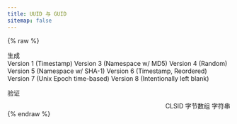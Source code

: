 ```yaml
---
title: UUID 与 GUID
sitemap: false
---
```

<script type="module" data-pjax>
  import {
    provideFluentDesignSystem,
    fluentAccordion,
    fluentAccordionItem,
    fluentAnchor,
    fluentButton,
    fluentNumberField,
    fluentOption,
    fluentSelect,
    fluentTab,
    fluentTabPanel,
    fluentTabs,
    fluentTextArea,
    fluentTextField,
    fillColor,
    accentBaseColor,
    SwatchRGB,
    neutralLayerFloating,
    baseLayerLuminance,
    StandardLuminance
  } from "https://cdn.jsdelivr.net/npm/@fluentui/web-components/+esm";
  provideFluentDesignSystem()
    .register(
      fluentAccordion(),
      fluentAccordionItem(),
      fluentAnchor(),
      fluentButton(),
      fluentNumberField(),
      fluentOption(),
      fluentSelect(),
      fluentTab(),
      fluentTabPanel(),
      fluentTabs(),
      fluentTextArea(),
      fluentTextField()
    );
  accentBaseColor.withDefault(SwatchRGB.create(0xFC / 0xFF, 0x64 / 0xFF, 0x23 / 0xFF));
  fillColor.withDefault(neutralLayerFloating);
  if (typeof matchMedia === "function") {
    const scheme = window.matchMedia("(prefers-color-scheme: dark)");
    if (typeof scheme !== "undefined") {
      scheme.addListener(e => baseLayerLuminance.withDefault(e.matches ? StandardLuminance.DarkMode : StandardLuminance.LightMode));
      if (scheme.matches) {
        baseLayerLuminance.withDefault(StandardLuminance.DarkMode);
      }
    }
  }
</script>

{% raw %}
<div id="vue-app">
  <fluent-tabs>
    <fluent-tab id="generate">
      <h3 id="uuid-generate" class="unset">生成</h3>
    </fluent-tab>
    <fluent-tab-panel id="generatePanel">
      <div class="stack-vertical" style="row-gap: 0.3rem;">
        <settings-card>
          <template #icon>
            <svg-host
              src="https://cdn.jsdelivr.net/npm/@fluentui/svg-icons/icons/settings_cog_multiple_20_regular.svg"></svg-host>
          </template>
          <template #header>
            <h4 id="uuid-generate-version" class="unset">版本</h4>
          </template>
          <template #description>
            选择 UUID 的版本。
          </template>
          <fluent-select v-model="version" style="min-width: calc(var(--base-height-multiplier) * 25px);">
            <fluent-option value="v1">Version 1 (Timestamp)</fluent-option>
            <fluent-option value="v3">Version 3 (Namespace w/ MD5)</fluent-option>
            <fluent-option value="v4">Version 4 (Random)</fluent-option>
            <fluent-option value="v5">Version 5 (Namespace w/ SHA-1)</fluent-option>
            <fluent-option value="v6">Version 6 (Timestamp, Reordered)</fluent-option>
            <fluent-option value="v7">Version 7 (Unix Epoch time-based)</fluent-option>
            <fluent-option value="v8" disabled>Version 8 (Intentionally left blank)</fluent-option>
          </fluent-select>
        </settings-card>
        <settings-expander v-if="option != null" expanded="true">
          <template #icon>
            <svg-host src="https://cdn.jsdelivr.net/npm/@fluentui/svg-icons/icons/rename_20_regular.svg"></svg-host>
          </template>
          <template #header>
            <h4 id="uuid-generate-name" class="unset">名称</h4>
          </template>
          <template #description>
            用于生成 UUID 的命名空间与内容。
          </template>
          <div>
            <settings-card class="default-setting-expander-item">
              <template #header>
                <h5 id="uuid-generate-name-namespace" class="unset">命名空间</h5>
              </template>
              <template #description>
                输入命名空间的 UUID，有 <fluent-anchor :title="getNamespace('DNS')" appearance="hypertext"
                  href="javascript:void(0);" @click="() => option.namespace = getNamespace('DNS')">DNS</fluent-anchor> 和
                <fluent-anchor :title="getNamespace('URL')" appearance="hypertext" href="javascript:void(0);"
                  @click="() => option.namespace = getNamespace('URL')">URL</fluent-anchor>。
              </template>
              <fluent-text-field v-model="option.namespace"></fluent-text-field>
            </settings-card>
            <settings-card class="default-setting-expander-item">
              <template #header>
                <h5 id="uuid-generate-name-content" class="unset">内容</h5>
              </template>
              <template #description>
                输入用于生成 UUID 的内容。
              </template>
              <fluent-text-field v-model="option.name"></fluent-text-field>
            </settings-card>
          </div>
        </settings-expander>
        <settings-card>
          <template #icon>
            <svg-host
              src="https://cdn.jsdelivr.net/npm/@fluentui/svg-icons/icons/arrow_repeat_all_20_regular.svg"></svg-host>
          </template>
          <template #header>
            <h4 id="uuid-generate-count" class="unset">数量</h4>
          </template>
          <template #description>
            生成 UUID 的个数。
          </template>
          <fluent-number-field v-model="number" min="1"></fluent-number-field>
        </settings-card>
        <div class="settings-card" style="padding: var(--settings-card-padding);">
          <input-label label="UUID" v-fill-color="neutralFillInputRest">
            <template #action>
              <fluent-button @click="() => create()">生成</fluent-button>
            </template>
            <fluent-text-area :value="uuids.join('\n')" v-attribute:rows="number" resize="vertical" style="width: 100%;"
              readonly></fluent-text-area>
          </input-label>
        </div>
      </div>
    </fluent-tab-panel>
    <fluent-tab id="validate">
      <h3 id="uuid-validate" class="unset">验证</h3>
    </fluent-tab>
    <fluent-tab-panel id="validatePanel">
      <div class="stack-vertical" style="row-gap: 0.3rem;">
        <settings-card>
          <template #icon>
            <svg-host src="https://cdn.jsdelivr.net/npm/@fluentui/svg-icons/icons/braces_20_regular.svg"></svg-host>
          </template>
          <template #header>
            <h4 id="uuid-validate-uuid" class="unset">UUID</h4>
          </template>
          <template #description>
            <span>输入要验证的 UUID。</span>
            <span v-if="valid.valid">
              <svg-host src="https://cdn.jsdelivr.net/npm/@fluentui/svg-icons/icons/checkmark_circle_16_filled.svg"
                style="fill: var(--success); display: inline; vertical-align: middle;"></svg-host>
              <span v-if="valid.version">版本 v{{ valid.version }}</span>
              <span v-else>未知版本</span>
            </span>
            <span v-else>
              <svg-host src="https://cdn.jsdelivr.net/npm/@fluentui/svg-icons/icons/dismiss_circle_16_filled.svg"
                style="fill: var(--error); display: inline; vertical-align: middle;"></svg-host>
              <span>无效的 UUID</span>
            </span>
          </template>
          <fluent-text-field v-model="uuid"></fluent-text-field>
        </settings-card>
        <settings-card v-if="valid.version === 1 || valid.version === 6">
          <template #icon>
            <svg-host
              src="https://cdn.jsdelivr.net/npm/@fluentui/svg-icons/icons/arrow_repeat_all_20_regular.svg"></svg-host>
          </template>
          <template #header>
            <h4 id="uuid-validate-convert" class="unset">转换</h4>
          </template>
          <template #description>
            <span v-if="valid.version === 1">从 UUID v1 转换至 v6。</span>
            <span v-else-if="valid.version === 6">从 UUID v6 转换回 v1。</span>
          </template>
          <fluent-text-field :value="converted" readonly></fluent-text-field>
        </settings-card>
        <settings-card v-if="valid.valid">
          <template #icon>
            <svg-host
              src="https://cdn.jsdelivr.net/npm/@fluentui/svg-icons/icons/text_edit_style_20_regular.svg"></svg-host>
          </template>
          <template #header>
            <h4 id="uuid-validate-convert" class="unset">格式化</h4>
          </template>
          <template #description>格式化 UUID。</template>
          <div class="stack-horizontal"
            style="column-gap: calc(var(--design-unit) * 1px); justify-content: space-between;">
            <fluent-text-field :value="format.result" style="flex: 1;" readonly></fluent-text-field>
            <fluent-select v-model="format.type" style="min-width: calc(var(--base-height-multiplier)* 12.5px);">
              <fluent-option value="CLSID">CLSID</fluent-option>
              <fluent-option value="bytes">字节数组</fluent-option>
              <fluent-option value="text">字符串</fluent-option>
            </fluent-select>
          </div>
        </settings-card>
      </div>
    </fluent-tab-panel>
  </fluent-tabs>
</div>

<template id="svg-host-template">
  <div v-html="innerHTML"></div>
</template>

<template id="input-label-template">
  <div class="input-label">
    <div class="fluent-input-label">
      <label>
        {{ label }}
      </label>
      <slot name="action"></slot>
    </div>
    <slot></slot>
  </div>
</template>

<template id="settings-presenter-template">
  <div class="settings-presenter">
    <div class="header-root">
      <div class="icon-holder" v-check-solt="getSlot('icon')">
        <slot name="icon"></slot>
      </div>
      <div class="header-panel">
        <span v-check-solt="getSlot('header')">
          <slot name="header"></slot>
        </span>
        <span class="description" v-check-solt="getSlot('description')">
          <slot name="description"></slot>
        </span>
      </div>
    </div>
    <div class="content-presenter" v-check-solt="getSlot('default')">
      <slot></slot>
    </div>
  </div>
</template>

<template id="settings-card-template">
  <div class="settings-card">
    <div class="content-grid" v-fill-color="neutralFillInputRest">
      <settings-presenter class="presenter">
        <template #icon>
          <slot name="icon"></slot>
        </template>
        <template #header>
          <slot name="header"></slot>
        </template>
        <template #description>
          <slot name="description"></slot>
        </template>
        <slot></slot>
      </settings-presenter>
    </div>
  </div>
</template>

<template id="settings-expander-template">
  <fluent-accordion class="settings-expander">
    <fluent-accordion-item class="expander" :expanded="expanded">
      <div slot="heading">
        <settings-presenter class="presenter">
          <template #icon>
            <slot name="icon"></slot>
          </template>
          <template #header>
            <slot name="header"></slot>
          </template>
          <template #description>
            <slot name="description"></slot>
          </template>
          <slot name="action-content"></slot>
        </settings-presenter>
      </div>
      <div v-fill-color="neutralFillLayerAltRest">
        <slot></slot>
      </div>
    </fluent-accordion-item>
  </fluent-accordion>
</template>
{% endraw %}

<script type="module" data-pjax>
  import { createApp } from "https://cdn.jsdelivr.net/npm/vue/dist/vue.esm-browser.prod.js";
  import { fillColor, neutralFillInputRest, neutralFillLayerAltRest } from "https://cdn.jsdelivr.net/npm/@fluentui/web-components/+esm";
  const root = document.getElementById("vue-app");
  const designTokens = {
    neutralFillInputRest: neutralFillInputRest.getValueFor(root),
    neutralFillLayerAltRest: neutralFillLayerAltRest.getValueFor(root)
  }
  import * as uuid from "https://cdn.jsdelivr.net/npm/uuid/+esm";
  createApp({
    data() {
      return {
        version: "v4",
        option: null,
        number: 1,
        uuids: [],
        uuid: null,
        valid: {
          valid: false,
          version: null,
          array: []
        },
        converted: null,
        format: {
          type: "CLSID",
          result: null
        },
        neutralFillInputRest: designTokens.neutralFillInputRest
      }
    },
    watch: {
      version(newValue, oldValue) {
        if (newValue !== oldValue) {
          this.updateOption(newValue);
        }
      },
      uuid(newValue, oldValue) {
        if (newValue !== oldValue) {
          let array = newValue.split(/[{\s,}]/).filter(x => x.length);
          if (array.length) {
            array = array.map(x => +x).filter(x => !isNaN(x));
            if (array.length === 16) {
              const valid = this.valid;
              if (checkArray(array, valid)) {
                const format = this.format;
                valid.array = array;
                if (format.type === "bytes") {
                  format.type = "text";
                }
                else {
                  this.updateFormat(array, format.type);
                }
              }
            }
            else if (array.length === 11) {
              const list = [];
              array.forEach((x, i) => {
                switch (i) {
                  case 0:
                    list.push(x >> 0x18 & 0xFF);
                    list.push(x >> 0x10 & 0xFF);
                    list.push(x >> 0x08 & 0xFF);
                    list.push(x & 0xFF);
                    break;
                  case 1:
                  case 2:
                    list.push(x >> 0x08 & 0xFF);
                    list.push(x & 0xFF);
                    break;
                  default:
                    list.push(x);
                }
              });
              const valid = this.valid;
              if (checkArray(list, valid)) {
                const format = this.format;
                valid.array = list;
                if (format.type === "CLSID") {
                  format.type = "text";
                }
                else {
                  this.updateFormat(list, format.type);
                }
              }
            }
            else {
              const valid = this.valid;
              if (checkValid(newValue, valid)) {
                valid.array = uuid.parse(newValue);
                const format = this.format;
                if (format.type === "text") {
                  format.type = "CLSID";
                }
                else {
                  this.updateFormat(valid.array, format.type);
                }
              }
            }
            function checkArray(array, valid) {
              valid.array = array;
              const str = uuid.stringify(array);
              return checkValid(str, valid);
            }
            function checkValid(str, valid) {
              valid.valid = uuid.validate(str);
              if (valid.valid) {
                valid.version = uuid.version(str);
                switch (valid.version) {
                  case 1:
                    this.converted = uuid.v1ToV6(str);
                    break;
                  case 6:
                    this.converted = uuid.v6ToV1(str);
                    break;
                }
              }
              return valid.valid;
            }
          }
        }
      },
      "format.type"(newValue, oldValue) {
        const valid = this.valid;
        if (newValue !== oldValue && valid.valid) {
          this.updateFormat(valid.array, newValue);
        }
      }
    },
    methods: {
      updateOption(type) {
        switch (type) {
          case "v3":
            this.option = this.option ?? {
              name: "https://www.example.com/",
              namespace: uuid.v3.URL
            };
            break;
          case "v5":
            this.option = this.option ?? {
              name: "https://www.example.com/",
              namespace: uuid.v5.URL
            };
            break;
          default:
            this.option = null;
            break;
        }
      },
      updateFormat(array, type) {
        switch (type) {
          case "CLSID":
            const result = [];
            Array.prototype.forEach.call(array, (x, i) => {
              switch (i) {
                case 0:
                case 4:
                case 6:
                  result.push(`0x${x.toString(16).toUpperCase()}`);
                  break;
                case 1:
                case 2:
                  result.push(x.toString(16).toUpperCase());
                  break;
                case 3:
                case 5:
                  result.push(`${x.toString(16).toUpperCase()}, `);
                  break;
                case 7:
                  result.push(`${x.toString(16).toUpperCase()}, { `);
                  break;
                case 8:
                case 9:
                case 10:
                case 11:
                case 12:
                case 13:
                case 14:
                  result.push(`0x${x.toString(16).toUpperCase()}, `);
                  break;
                case 15:
                  result.push(`0x${x.toString(16).toUpperCase()} }`);
                  break;
              }
            });
            this.format.result = result.join('');
            break;
          case "bytes":
            this.format.result = Array.prototype.map.call(array, x => `0x${x.toString(16).toUpperCase()}`).join(", ");
            break;
          case "text":
            this.format.result = uuid.stringify(array).toUpperCase();
            break;
        }
      },
      getNamespace(type) {
        return uuid[this.version][type];
      },
      create() {
        const uuids = [];
        try {
          const version = this.version;
          let create;
          switch (version) {
            case "v3":
            case "v5":
              const { name, namespace } = this.option;
              create = () => uuid[version](name, namespace);
              break;
            default:
              create = uuid[version];
          }
          for (let i = 0; i < this.number; i++) {
            uuids.push(create());
          }
        }
        catch (ex) {
          console.error(ex);
        }
        this.uuids = uuids;
        this.uuid = uuids[0];
      }
    }
  }).directive("attribute",
    (element, binding) => {
      if (element instanceof HTMLElement) {
        const value = binding.value;
        if (value !== binding.oldValue) {
          const name = binding.arg;
          if (name) {
            element.setAttribute(name, value);
          }
        }
      }
    }
  ).directive("check-solt",
    (element, binding) => {
      if (element instanceof HTMLElement) {
        const solt = binding.value;
        if (solt !== binding.oldValue) {
          function setDisplay(value) {
            if (value) {
              if (element.style.display === "none") {
                element.style.display = '';
              }
            }
            else {
              element.style.display = "none";
            }
          }
          if (typeof solt === "function") {
            let value = solt();
            if (value instanceof Array) {
              value = value[0];
              if (typeof value === "object") {
                if (typeof value.type === "symbol") {
                  value = value.children;
                  if (value instanceof Array) {
                    setDisplay(value.length > 0);
                    return;
                  }
                }
                else {
                  setDisplay(true);
                  return;
                }
              }
            }
          }
          setDisplay(false);
        }
      }
    }
  ).directive("fill-color",
    (element, binding) => {
      if (element instanceof HTMLElement) {
        const color = binding.value;
        if (color !== binding.oldValue) {
          fillColor.setValueFor(element, color);
        }
      }
    }
  ).component("svg-host", {
    template: "#svg-host-template",
    props: {
      src: String
    },
    data() {
      return {
        innerHTML: null
      }
    },
    watch: {
      src(newValue, oldValue) {
        if (newValue !== oldValue) {
          this.getSVGAsync(newValue).then(svg => this.innerHTML = svg);
        }
      }
    },
    methods: {
      async getSVGAsync(src) {
        if (src) {
          try {
            return await fetch(src)
              .then(response => response.text());
          }
          catch (ex) {
            console.error(ex);
          }
        }
        return '';
      }
    },
    mounted() {
      this.getSVGAsync(this.src).then(svg => this.innerHTML = svg);
    }
  }).component("input-label", {
    template: "#input-label-template",
    props: {
      label: String
    }
  }).component("settings-presenter", {
    template: "#settings-presenter-template",
    methods: {
      getSlot(name) {
        return this.$slots[name];
      }
    }
  }).component("settings-card", {
    template: "#settings-card-template",
    data() {
      return {
        neutralFillInputRest: designTokens.neutralFillInputRest
      }
    }
  }).component("settings-expander", {
    template: "#settings-expander-template",
    props: {
      expanded: String
    },
    data() {
      return {
        neutralFillLayerAltRest: designTokens.neutralFillLayerAltRest
      }
    }
  }).mount("#vue-app");
</script>

<style>
  @import 'https://cdn.jsdelivr.net/gh/microsoft/fluentui-blazor@dev/src/Core/Components/Label/FluentInputLabel.razor.css';

  #vue-app {
    font-family: var(--body-font);
    font-size: var(--type-ramp-base-font-size);
    line-height: var(--type-ramp-base-line-height);
    font-weight: var(--font-weight);
    color: var(--neutral-foreground-rest);
  }

  #vue-app * {
    --success: #0E700E;
    --error: #BC2F32;
    --settings-card-padding: calc(var(--design-unit) * 4px);
  }

  #vue-app .stack-vertical {
    display: flex;
    flex-direction: column;
  }

  #vue-app .stack-horizontal {
    display: flex;
    flex-direction: row;
    align-items: center;
  }

  #vue-app h6.unset,
  #vue-app h5.unset,
  #vue-app h4.unset,
  #vue-app h3.unset,
  #vue-app h2.unset,
  #vue-app h1.unset {
    margin-top: unset;
    margin-bottom: unset;
    font-weight: unset;
    font-family: unset;
    font-size: unset;
    line-height: unset;
  }

  #vue-app fluent-select::part(listbox) {
    max-height: calc(var(--base-height-multiplier) * 30px);
  }

  #vue-app fluent-select .listbox {
    max-height: calc(var(--base-height-multiplier) * 30px);
  }

  .input-label .fluent-input-label {
    display: flex;
    justify-content: space-between;
    align-items: center;
    cursor: unset;
  }

  .input-label .fluent-input-label label {
    cursor: pointer;
  }

  .settings-presenter {
    display: flex;
    justify-content: space-between;
    align-items: center;
  }

  .settings-presenter * {
    --settings-card-description-font-size: var(--type-ramp-minus-1-font-size);
    --settings-card-header-icon-max-size: var(--type-ramp-base-line-height);
    --settings-card-header-icon-margin: 0 calc((var(--base-horizontal-spacing-multiplier) * 6 + var(--design-unit) * 0.5) * 1px) 0 calc((var(--base-horizontal-spacing-multiplier) * 6 - var(--design-unit) * 4) * 1px);
    --settings-card-vertical-header-content-spacing: calc(var(--design-unit) * 2px) 0 0 0;
  }

  .settings-presenter div.header-root {
    display: flex;
    align-items: center;
    flex: 1;
  }

  .settings-presenter div.icon-holder {
    max-width: var(--settings-card-header-icon-max-size);
    max-height: var(--settings-card-header-icon-max-size);
    margin: var(--settings-card-header-icon-margin);
    fill: currentColor;
  }

  .settings-presenter div.header-panel {
    display: flex;
    flex-direction: column;
    margin: 0 calc(var(--design-unit) * 6px) 0 0;
  }

  .settings-presenter span.description {
    font-size: var(--settings-card-description-font-size);
    color: var(--neutral-fill-strong-hover);
  }

  .settings-presenter div.content-presenter {
    display: grid;
  }

  @media (max-width: 600px) {
    .settings-presenter {
      flex-flow: column;
      justify-content: unset;
      align-items: unset;
    }

    .settings-presenter div.header-panel {
      margin: unset;
    }

    .settings-presenter div.content-presenter {
      margin: var(--settings-card-vertical-header-content-spacing);
    }
  }

  .settings-card {
    display: block;
    box-sizing: border-box;
    background: var(--neutral-fill-input-rest);
    color: var(--neutral-foreground-rest);
    border: calc(var(--stroke-width) * 1px) solid var(--neutral-stroke-layer-rest);
    border-radius: calc(var(--control-corner-radius) * 1px);
    box-shadow: var(--elevation-shadow-card-rest);
  }

  .settings-card .presenter {
    padding: var(--settings-card-padding);
  }

  .settings-expander * {
    --settings-expander-header-padding: calc(var(--design-unit) * 1px) 0 calc(var(--design-unit) * 1px) calc(var(--design-unit) * 2px);
  }

  .settings-expander fluent-accordion-item.expander {
    box-sizing: border-box;
    box-shadow: var(--elevation-shadow-card-rest);
    border-radius: calc(var(--control-corner-radius) * 1px);
  }

  .settings-expander fluent-accordion-item.expander:hover {
    background: var(--neutral-fill-input-hover);
    border: calc(var(--stroke-width) * 1px) solid var(--neutral-stroke-layer-hover);
    box-shadow: var(--elevation-shadow-card-hover);
  }

  .settings-expander fluent-accordion-item.expander:active {
    background: var(--neutral-fill-input-active);
    border: calc(var(--stroke-width) * 1px) solid var(--neutral-stroke-layer-active);
    box-shadow: var(--elevation-shadow-card-pressed);
  }

  .settings-expander .presenter {
    padding: var(--settings-expander-header-padding);
  }

  .settings-expander .default-setting-expander-item {
    background: unset;
    border: unset;
    border-top: 1px solid var(--neutral-stroke-layer-rest);
    border-radius: unset;
    box-shadow: unset;
  }

  .settings-expander .default-setting-expander-item:first-child {
    border-top: unset;
  }

  .settings-expander .default-setting-expander-item .presenter {
    padding: calc(var(--design-unit) * 2px) calc((var(--base-height-multiplier) + 1 + var(--density)) * var(--design-unit) * 1px) calc(var(--design-unit) * 2px) calc((var(--base-horizontal-spacing-multiplier) * 12 - var(--design-unit) * 1.5) * 1px + var(--type-ramp-base-line-height));
  }

  .settings-expander .default-setting-expander-item:first-child .presenter {
    padding-top: 0;
  }

  .settings-expander .default-setting-expander-item:last-child .presenter {
    padding-bottom: 0;
  }
</style>
